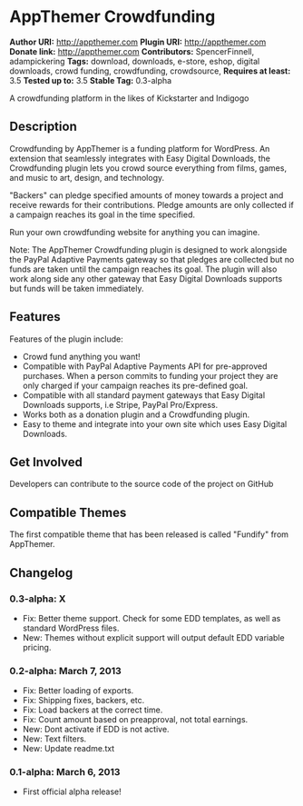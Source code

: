 # AppThemer Crowdfunding #

**Author URI:** http://appthemer.com
**Plugin URI:** http://appthemer.com
**Donate link:** http://appthemer.com
**Contributors:** SpencerFinnell, adampickering
**Tags:** download, downloads, e-store, eshop, digital downloads, crowd funding, crowdfunding, crowdsource, 
**Requires at least:** 3.5
**Tested up to:** 3.5
**Stable Tag:** 0.3-alpha

A crowdfunding platform in the likes of Kickstarter and Indigogo

## Description ##

Crowdfunding by AppThemer is a funding platform for WordPress. An extension that seamlessly integrates with Easy Digital Downloads, the Crowdfunding plugin lets you crowd source everything from films, games, and music to art, design, and technology.

"Backers" can pledge specified amounts of money towards a project and receive rewards for their contributions. Pledge amounts are only collected if a campaign reaches its goal in the time specified.

Run your own crowdfunding website for anything you can imagine.

Note: The AppThemer Crowdfunding plugin is designed to work alongside the PayPal Adaptive Payments gateway so that pledges are collected but no funds are taken until the campaign reaches its goal. The plugin will also work along side any other gateway that Easy Digital Downloads supports but funds will be taken immediately.

## Features ##

Features of the plugin include:

* Crowd fund anything you want!
* Compatible with PayPal Adaptive Payments API for pre-approved purchases. When a person commits to funding your project they are only charged if your campaign reaches its pre-defined goal.
* Compatible with all standard payment gateways that Easy Digital Downloads supports, i.e Stripe, PayPal Pro/Express.
* Works both as a donation plugin and a Crowdfunding plugin.
* Easy to theme and integrate into your own site which uses Easy Digital Downloads.

## Get Involved ##

Developers can contribute to the source code of the project on GitHub

## Compatible Themes ##

The first compatible theme that has been released is called "Fundify" from AppThemer.

## Changelog ##

### 0.3-alpha: X ###

* Fix: Better theme support. Check for some EDD templates, as well as standard WordPress files.
* New: Themes without explicit support will output default EDD variable pricing.

### 0.2-alpha: March 7, 2013 ###

* Fix: Better loading of exports.
* Fix: Shipping fixes, backers, etc.
* Fix: Load backers at the correct time.
* Fix: Count amount based on preapproval, not total earnings.
* New: Dont activate if EDD is not active.
* New: Text filters.
* New: Update readme.txt

### 0.1-alpha: March 6, 2013 ###

* First official alpha release!
